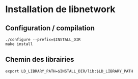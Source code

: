 # Installation de libnetwork #

## Configuration / compilation ##

```
./configure --prefix=$INSTALL_DIR
make install
```

## Chemin des librairies ##

```
export LD_LIBRARY_PATH=$INSTALL_DIR/lib:$LD_LIBRARY_PATH
```